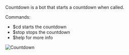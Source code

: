 Countdown is a bot that starts a countdown when called.

Commands:
- $cd starts the countdown
- $stop stops the countdown
- $help for more info

![Countdown](https://user-images.githubusercontent.com/78442505/164916939-e5bbf5bc-426e-4ef5-a6b5-e9ba97c177da.png)
